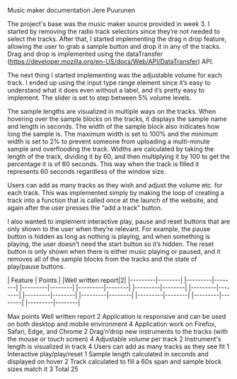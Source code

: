 Music maker documentation
Jere Puurunen

The project's base was the music maker source provided in week 3. I started by removing the radio track selectors since they’re not needed to select the tracks. After that, I started implementing the drag n drop feature, allowing the user to grab a sample button and drop it in any of the tracks. Drag and drop is implemented using the dataTransfer (https://developer.mozilla.org/en-US/docs/Web/API/DataTransfer) API.

The next thing I started implementing was the adjustable volume for each track. I ended up using the input type range element since it’s easy to understand what it does even without a label, and it’s pretty easy to implement. The slider is set to step between 5% volume levels.

The sample lengths are visualized in multiple ways on the tracks. When hovering over the sample blocks on the tracks, it displays the sample name and length in seconds. The width of the sample block also indicates how long the sample is. The maximum width is set to 100% and the minimum width is set to 2% to prevent someone from uploading a multi-minute sample and overflooding the track. Widths are calculated by taking the length of the track, dividing it by 60, and then multiplying it by 100 to get the percentage it is of 60 seconds. This way when the track is filled it represents 60 seconds regardless of the window size.

Users can add as many tracks as they wish and adjust the volume etc. for each track. This was implemented simply by making the loop of creating a track into a function that is called once at the launch of the website, and again after the user presses the “add a track” button.

I also wanted to implement interactive play, pause and reset buttons that are only shown to the user when they’re relevant. For example, the pause button is hidden as long as nothing is playing, and when something is playing, the user doesn’t need the start button so it’s hidden. The reset button is only shown when there is either music playing or paused, and it removes all of the sample blocks from the tracks and the state of play/pause buttons.

| Feature | Points |
|Well written report|2|
|---------|--------|
|---------|--------|
|---------|--------|
|---------|--------|
|---------|--------|
|---------|--------|
|---------|--------|
|---------|--------|
|---------|--------|
|---------|--------|
|---------|--------|

Max points
Well written report
2
Application is responsive and can be used on both desktop and mobile environment
4
Application work on Firefox, Safari, Edge, and Chrome
2
Drag’n’drop new instruments to the tracks (with the mouse or touch screen)
4
Adjustable volume per track
2
Instrument's length is visualized in track
4
Users can add as many tracks as they see fit
1
Interactive play/play/reset
1
Sample length calculated in seconds and displayed on hover
2
Track calculated to fill a 60s span and sample block sizes match it
3
Total
25


